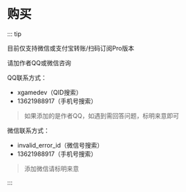 # 购买

::: tip

目前仅支持微信或支付宝转账/扫码订阅Pro版本

请加作者QQ或微信咨询

QQ联系方式：

- xgamedev（QID搜索）
- 13621988917（手机号搜索）

> 如果添加的是作者QQ，如遇到需回答问题，标明来意即可

微信联系方式：

- invalid_error_id（微信号搜索）
- 13621988917（手机号搜索）

> 添加微信请标明来意

:::
